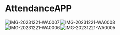 # AttendanceAPP
![IMG-20231221-WA0007](https://github.com/samiksha1503/AttendanceAPP/assets/131444629/a8e9d02d-2cbd-4850-99a1-3c0e21d0f0f8)
![IMG-20231221-WA0008](https://github.com/samiksha1503/AttendanceAPP/assets/131444629/e9821350-c8b7-460f-adab-cdf8864ed53c)
![IMG-20231221-WA0006](https://github.com/samiksha1503/AttendanceAPP/assets/131444629/d2531f94-eba0-483b-996d-81cb2ed2697e)
![IMG-20231221-WA0005](https://github.com/samiksha1503/AttendanceAPP/assets/131444629/2f2e37d2-becf-417e-8fb7-2c9e5560533a)

